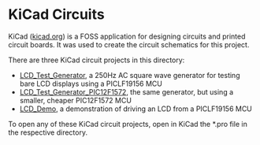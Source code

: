 # KiCad Circuits

KiCad ([kicad.org](https://www.kicad.org/)) is a FOSS application for designing circuits and printed circuit boards.
It was used to create the circuit schematics for this project.

There are three KiCad circuit projects in this directory:
* [LCD_Test_Generator](LCD_Test_Generator), a 250Hz AC square wave generator for testing bare LCD displays using a PICLF19156 MCU
* [LCD_Test_Generator_PIC12F1572](LCD_Test_Generator_PIC12F1572), the same generator, but using a smaller, cheaper PIC12F1572 MCU
* [LCD_Demo](LCD_Demo), a demonstration of driving an LCD from a PICLF19156 MCU

To open any of these KiCad circuit projects, open in KiCad the \*.pro file
in the respective directory.
